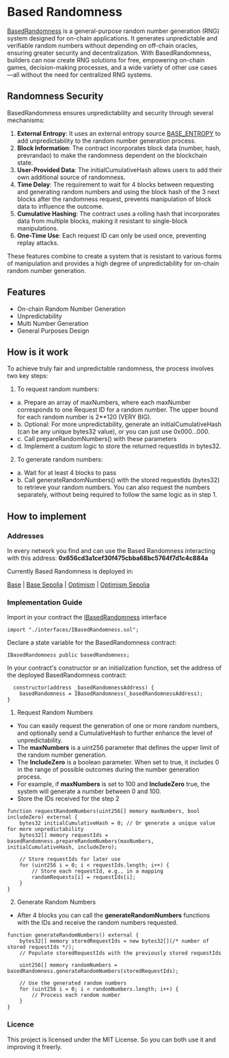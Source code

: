 # Based Randomness

[BasedRandomness](https://github.com/MEBA-MakeEthereumBasedAgain/BasedRandomness/blob/main/BasedRandomness.sol) is a general-purpose random number generation (RNG) system designed for on-chain applications. It generates unpredictable and verifiable random numbers without depending on off-chain oracles, ensuring greater security and decentralization. With BasedRandomness, builders can now create RNG solutions for free, empowering on-chain games, decision-making processes, and a wide variety of other use cases—all without the need for centralized RNG systems.

## Randomness Security

BasedRandomness ensures unpredictability and security through several mechanisms:

1. **External Entropy**: It uses an external entropy source [BASE_ENTROPY](https://github.com/MEBA-MakeEthereumBasedAgain/BasedRandomness/blob/main/BasedEntrophy.sol) to add unpredictability to the random number generation process.
2. **Block Information**: The contract incorporates block data (number, hash, prevrandao) to make the randomness dependent on the blockchain state.
3. **User-Provided Data**: The initialCumulativeHash allows users to add their own additional source of randomness.
4. **Time Delay**: The requirement to wait for 4 blocks between requesting and generating random numbers and using the block hash of the 3 next blocks after the randomness request, prevents manipulation of block data to influence the outcome.
5. **Cumulative Hashing**: The contract uses a rolling hash that incorporates data from multiple blocks, making it resistant to single-block manipulations.
6. **One-Time Use**: Each request ID can only be used once, preventing replay attacks.

These features combine to create a system that is resistant to various forms of manipulation and provides a high degree of unpredictability for on-chain random number generation.

## Features

- On-chain Random Number Generation
- Unpredictability
- Multi Number Generation
- General Purposes Design

## How is it work

To achieve truly fair and unpredictable randomness, the process involves two key steps:

1. To request random numbers:
- a. Prepare an array of maxNumbers, where each maxNumber corresponds to one Request ID for a random number. The upper bound for each random number is 2**120 (VERY BIG).
- b. Optional: For more unpredictability, generate an initialCumulativeHash (can be any unique bytes32 value), or you can just use 0x000...000.
- c. Call prepareRandomNumbers() with these parameters
- d. Implement a custom logic to store the returned requestIds in bytes32.

2. To generate random numbers:
- a. Wait for at least 4 blocks to pass
- b. Call generateRandomNumbers() with the stored requestIds (bytes32) to retrieve your random numbers. You can also request the numbers separately, without being required to follow the same logic as in step 1.

## How to implement

### Addresses

In every network you find and can use the Based Randomness interacting with this address: **0x656cd3a1cef30f475cbba68bc5764f7d1c4c884a**

Currently Based Randomness is deployed in:

[Base](https://basescan.org/address/0x656cd3a1cef30f475cbba68bc5764f7d1c4c884a) |
[Base Sepolia](https://sepolia.basescan.org/address/0x656cd3a1cef30f475cbba68bc5764f7d1c4c884a) |
[Optimism](https://optimistic.etherscan.io/address/0x656cd3a1cef30f475cbba68bc5764f7d1c4c884a) |
[Optimism Sepolia](https://sepolia-optimism.etherscan.io/address/0x656cd3a1cef30f475cbba68bc5764f7d1c4c884a)

### Implementation Guide

Import in your contract the [IBasedRandomness](https://github.com/MEBA-MakeEthereumBasedAgain/BasedRandomness/blob/main/IBasedRandomness.sol) interface

```solidity
import "./interfaces/IBasedRandomness.sol";
```

Declare a state variable for the BasedRandomness contract:

```solidity
IBasedRandomness public basedRandomness;
```

In your contract's constructor or an initialization function, set the address of the deployed BasedRandomness contract:

```solidity
  constructor(address _basedRandomnessAddress) {
    basedRandomness = IBasedRandomness(_basedRandomnessAddress);
}
```

1. Request Random Numbers
- You can easily request the generation of one or more random numbers, and optionally send a CumulativeHash to further enhance the level of unpredictability.
- The **maxNumbers** is a uint256 parameter that defines the upper limit of the random number generation.
- The **IncludeZero** is a boolean parameter. When set to true, it includes 0 in the range of possible outcomes during the number generation process.
- For example, if **maxNumbers** is set to 100 and **IncludeZero** true, the system will generate a number between 0 and 100.
- Store the IDs received for the step 2

```solidity
function requestRandomNumbers(uint256[] memory maxNumbers, bool includeZero) external {
    bytes32 initialCumulativeHash = 0; // Or generate a unique value for more unpredictability
    bytes32[] memory requestIds = basedRandomness.prepareRandomNumbers(maxNumbers, initialCumulativeHash, includeZero);
    
    // Store requestIds for later use
    for (uint256 i = 0; i < requestIds.length; i++) {
        // Store each requestId, e.g., in a mapping
        randomRequests[i] = requestIds[i];
    }
}
```

2. Generate Random Numbers

- After 4 blocks you can call the **generateRandomNumbers** functions with the IDs and receive the random numbers requested.

```solidity
function generateRandomNumbers() external {
    bytes32[] memory storedRequestIds = new bytes32[](/* number of stored requestIds */);
    // Populate storedRequestIds with the previously stored requestIds
    
    uint256[] memory randomNumbers = basedRandomness.generateRandomNumbers(storedRequestIds);
    
    // Use the generated random numbers
    for (uint256 i = 0; i < randomNumbers.length; i++) {
        // Process each random number
    }
}
```

### Licence
This project is licensed under the MIT License. So you can both use it and improving it freerly.

